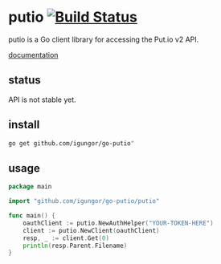 # putio  [![Build Status](https://travis-ci.org/igungor/go-putio.svg?branch=master)](https://travis-ci.org/igungor/go-putio)

putio is a Go client library for accessing the Put.io v2 API.

[documentation](https://godoc.org/github.com/igungor/go-putio/putio)

## status

API is not stable yet.

## install

```sh
go get github.com/igungor/go-putio"
```

## usage

```go
package main

import "github.com/igungor/go-putio/putio"

func main() {
    oauthClient := putio.NewAuthHelper("YOUR-TOKEN-HERE")
    client := putio.NewClient(oauthClient)
    resp, _ := client.Get(0)
    println(resp.Parent.Filename)
}
```
